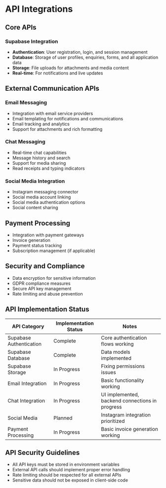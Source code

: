 # API Integrations

## Core APIs

### Supabase Integration
- **Authentication**: User registration, login, and session management
- **Database**: Storage of user profiles, enquiries, forms, and all application data
- **Storage**: File uploads for attachments and media content
- **Real-time**: For notifications and live updates

## External Communication APIs

### Email Messaging
- Integration with email service providers
- Email templating for notifications and communications
- Email tracking and analytics
- Support for attachments and rich formatting

### Chat Messaging
- Real-time chat capabilities
- Message history and search
- Support for media sharing
- Read receipts and typing indicators

### Social Media Integration
- Instagram messaging connector
- Social media account linking
- Social media authentication options
- Social content sharing

## Payment Processing

- Integration with payment gateways
- Invoice generation
- Payment status tracking
- Subscription management (if applicable)

## Security and Compliance

- Data encryption for sensitive information
- GDPR compliance measures
- Secure API key management
- Rate limiting and abuse prevention

## API Implementation Status

| API Category | Implementation Status | Notes |
|--------------|------------------------|-------|
| Supabase Authentication | Complete | Core authentication flows working |
| Supabase Database | Complete | Data models implemented |
| Supabase Storage | In Progress | Fixing permissions issues |
| Email Integration | In Progress | Basic functionality working |
| Chat Integration | In Progress | UI implemented, backend connections in progress |
| Social Media | Planned | Instagram integration prioritized |
| Payment Processing | In Progress | Basic invoice generation working |

## API Security Guidelines

- All API keys must be stored in environment variables
- External API calls should implement proper error handling
- Rate limiting should be respected for all external APIs
- Sensitive data should not be exposed in client-side code 